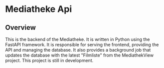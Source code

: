 # Mediatheke Api

## Overview

This is the backend of the Mediatheke. It is written in Python using the FastAPI framework. It is responsible for serving the frontend, providing the API and managing the database. It also provides a background job that updates the database with the latest "Filmliste" from the MediathekView project. This project is still in development.